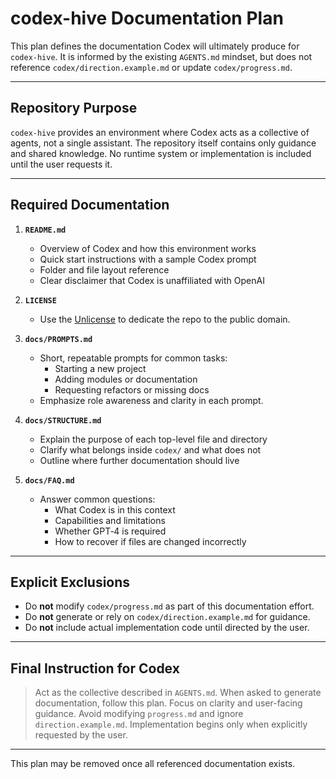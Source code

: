 # codex-hive Documentation Plan

This plan defines the documentation Codex will ultimately produce for `codex-hive`.
It is informed by the existing `AGENTS.md` mindset, but does not reference
`codex/direction.example.md` or update `codex/progress.md`.

---

## Repository Purpose

`codex-hive` provides an environment where Codex acts as a collective of agents,
not a single assistant. The repository itself contains only guidance and shared
knowledge. No runtime system or implementation is included until the user
requests it.

---

## Required Documentation

1. **`README.md`**
   - Overview of Codex and how this environment works
   - Quick start instructions with a sample Codex prompt
   - Folder and file layout reference
   - Clear disclaimer that Codex is unaffiliated with OpenAI

2. **`LICENSE`**
   - Use the [Unlicense](https://unlicense.org) to dedicate the repo to the
     public domain.

3. **`docs/PROMPTS.md`**
   - Short, repeatable prompts for common tasks:
     - Starting a new project
     - Adding modules or documentation
     - Requesting refactors or missing docs
   - Emphasize role awareness and clarity in each prompt.

4. **`docs/STRUCTURE.md`**
   - Explain the purpose of each top-level file and directory
   - Clarify what belongs inside `codex/` and what does not
   - Outline where further documentation should live

5. **`docs/FAQ.md`**
   - Answer common questions:
     - What Codex is in this context
     - Capabilities and limitations
     - Whether GPT‑4 is required
     - How to recover if files are changed incorrectly

---

## Explicit Exclusions

- Do **not** modify `codex/progress.md` as part of this documentation effort.
- Do **not** generate or rely on `codex/direction.example.md` for guidance.
- Do **not** include actual implementation code until directed by the user.

---

## Final Instruction for Codex

> Act as the collective described in `AGENTS.md`. When asked to generate
> documentation, follow this plan. Focus on clarity and user-facing guidance.
> Avoid modifying `progress.md` and ignore `direction.example.md`.
> Implementation begins only when explicitly requested by the user.

---

This plan may be removed once all referenced documentation exists.
